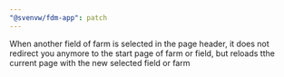```yaml
---
"@svenvw/fdm-app": patch
---
```


When another field of farm is selected in the page header, it does not redirect you anymore to the start page of farm or field, but reloads tthe current page with the new selected field or farm
